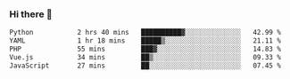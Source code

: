 ### Hi there 👋

<!--START_SECTION:waka-->

```txt
Python           2 hrs 40 mins   ██████████▓░░░░░░░░░░░░░░   42.99 %
YAML             1 hr 18 mins    █████▒░░░░░░░░░░░░░░░░░░░   21.11 %
PHP              55 mins         ███▓░░░░░░░░░░░░░░░░░░░░░   14.83 %
Vue.js           34 mins         ██▒░░░░░░░░░░░░░░░░░░░░░░   09.33 %
JavaScript       27 mins         ██░░░░░░░░░░░░░░░░░░░░░░░   07.45 %
```

<!--END_SECTION:waka-->

<!--
**Jonas-VanHaeken/Jonas-VanHaeken** is a ✨ _special_ ✨ repository because its `README.md` (this file) appears on your GitHub profile.

Here are some ideas to get you started:

- 🔭 I’m currently working on ...
- 🌱 I’m currently learning ...
- 👯 I’m looking to collaborate on ...
- 🤔 I’m looking for help with ...
- 💬 Ask me about ...
- 📫 How to reach me: ...
- 😄 Pronouns: ...
- ⚡ Fun fact: ...
-->
